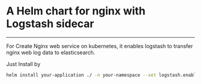 # A Helm chart for nginx with Logstash sidecar
---
For Create Nginx web service on kubernetes, it enables logstash to transfer nginx web log data to elasticsearch.

Just Install by
```bash
helm install your-application ./ -n your-namespace --set logstash.enabled=true
```

